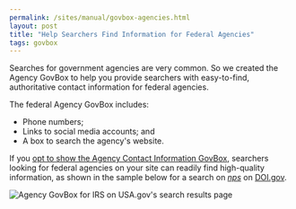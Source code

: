 ```yaml
---
permalink: /sites/manual/govbox-agencies.html
layout: post
title: "Help Searchers Find Information for Federal Agencies"
tags: govbox
---
```

Searches for government agencies are very common. So we created the Agency GovBox to help you provide searchers with easy-to-find, authoritative contact information for federal agencies.

The federal Agency GovBox includes:

* Phone numbers;
* Links to social media accounts; and
* A box to search the agency's website.

If you [opt to show the Agency Contact Information GovBox](/sites/manual/display-overview.html), searchers looking for federal agencies on your site can readily find high-quality information, as shown in the sample below for a search on [*nps*](http://search.usa.gov/search?affiliate=doi.gov&query=nps) on [DOI.gov](http://www.doi.gov/).

![Agency GovBox for IRS on USA.gov's search results page](https://9fddeb862c037f6d2190-f1564c64756a8cfee25b6b19953b1d23.ssl.cf2.rackcdn.com/govbox-agency.png)
